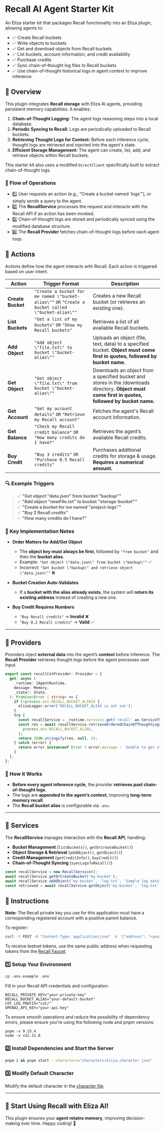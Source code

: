# Recall AI Agent Starter Kit

An Eliza starter kit that packages Recall functionality into an Eliza plugin, allowing agents to:

- ✅ Create Recall buckets
- ✅ Write objects to buckets
- ✅ Get and download objects from Recall buckets
- ✅ List buckets, account information, and credit availability
- ✅ Purchase credits
- ✅ Sync chain-of-thought log files to Recall buckets
- ✅ Use chain-of-thought historical logs in agent context to improve inference

## 📌 Overview

This plugin integrates **Recall storage** with Eliza AI agents, providing persistent memory capabilities. It enables:

1. **Chain-of-Thought Logging:** The agent logs reasoning steps into a local database.
2. **Periodic Syncing to Recall:** Logs are periodically uploaded to Recall buckets.
3. **Retrieving Thought Logs for Context:** Before each inference cycle, thought logs are retrieved and injected into the agent's state.
4. **Efficient Storage Management:** The agent can create, list, add, and retrieve objects within Recall buckets.

This starter kit also uses a modified `DirectClient` specifically built to extract chain-of-thought logs.

### **🔄 Flow of Operations**

- 1️⃣ User requests an action (e.g., "Create a bucket named 'logs'"), or simply sends a query to the agent.
- 2️⃣ The **RecallService** processes the request and interacts with the Recall API if an action has been invoked.
- 3️⃣ Chain-of-thought logs are stored and periodically synced using the modified database structure.
- 4️⃣ The **Recall Provider** fetches chain-of-thought logs before each agent loop.

## 📌 Actions

Actions define how the agent interacts with Recall. Each action is triggered based on user intent.

| **Action**        | **Trigger Format**                                                                                 | **Description**                                                                                                                                    |
| ----------------- | -------------------------------------------------------------------------------------------------- | -------------------------------------------------------------------------------------------------------------------------------------------------- |
| **Create Bucket** | `"Create a bucket for me named \"bucket-alias\""` `OR` `"Create a bucket called \"bucket-alias\""` | Creates a new Recall bucket (or retrieves an existing one).                                                                                        |
| **List Buckets**  | `"Get a list of my buckets"` `OR` `"Show my Recall buckets"`                                       | Retrieves a list of all available Recall buckets.                                                                                                  |
| **Add Object**    | `"Add object \"file.txt\" to bucket \"bucket-alias\""`                                             | Uploads an object (file, text, data) to a specified bucket. **Object must come first in quotes, followed by bucket name.**                         |
| **Get Object**    | `"Get object \"file.txt\" from bucket \"bucket-alias\""`                                           | Downloads an object from a specified bucket and stores in the /downloads directory. **Object must come first in quotes, followed by bucket name.** |
| **Get Account**   | `"Get my account details"` `OR` `"Retrieve my Recall account"`                                     | Fetches the agent's Recall account information.                                                                                                    |
| **Get Balance**   | `"Check my Recall credit balance"` `OR` `"How many credits do I have?"`                            | Retrieves the agent’s available Recall credits.                                                                                                    |
| **Buy Credit**    | `"Buy 3 credits"` `OR` `"Purchase 0.5 Recall credits"`                                             | Purchases additional credits for storage & usage. **Requires a numerical amount.**                                                                 |

### **🔍 Example Triggers**

> ✅ **"Get object \"data.json\" from bucket \"backup\""**  
> ✅ **"Add object \"newFile.txt\" to bucket \"storage-bucket\""**  
> ✅ **"Create a bucket for me named \"project-logs\""**  
> ✅ **"Buy 2 Recall credits"**  
> ✅ **"How many credits do I have?"**

### **🔄 Key Implementation Notes**

- **Order Matters for Add/Get Object**

  - The **object key must always be first**, followed by `"from bucket"` and then the **bucket alias**.
  - Example: `"Get object \"data.json\" from bucket \"backup\""` ✅
  - Incorrect: `"Get bucket \"backup\" and retrieve object \"data.json\""` ❌

- **Bucket Creation Auto-Validates**

  - If a **bucket with the alias already exists**, the system will **return its existing address** instead of creating a new one.

- **Buy Credit Requires Numbers**
  - `"Buy Recall credits"` → **Invalid** ❌
  - `"Buy 0.2 Recall credits"` → **Valid** ✅

---

## 📌 Providers

Providers inject **external data** into the agent’s **context** before inference. The **Recall Provider** retrieves thought logs before the agent processes user input.

```typescript
export const recallCotProvider: Provider = {
  get: async (
    _runtime: IAgentRuntime,
    message: Memory,
    _state?: State,
  ): Promise<Error | string> => {
    if (!process.env.RECALL_BUCKET_ALIAS) {
      elizaLogger.error('RECALL_BUCKET_ALIAS is not set');
    }
    try {
      const recallService = _runtime.services.get('recall' as ServiceType) as RecallService;
      const res = await recallService.retrieveOrderedChainOfThoughtLogs(
        process.env.RECALL_BUCKET_ALIAS,
      );
      return JSON.stringify(res, null, 2);
    } catch (error) {
      return error instanceof Error ? error.message : 'Unable to get storage provider';
    }
  },
};
```

### **📌 How it Works**

- **Before every agent inference cycle**, the provider **retrieves past chain-of-thought logs**.
- The logs are **appended to the agent’s context**, improving **long-term memory recall**.
- The **Recall bucket alias** is configurable via `.env`.

---

## 📌 Services

The **RecallService** manages interaction with the **Recall API**, handling:

- **Bucket Management** (`listBuckets()`, `getOrCreateBucket()`)
- **Object Storage & Retrieval** (`addObject()`, `getObject()`)
- **Credit Management** (`getCreditInfo()`, `buyCredit()`)
- **Chain-of-Thought Syncing** (`syncLogsToRecall()`)

```typescript
const recallService = new RecallService();
await recallService.getOrCreateBucket('my-bucket');
await recallService.addObject('my-bucket', 'log.txt', 'Sample log data');
const retrieved = await recallService.getObject('my-bucket', 'log.txt');
```

## 📌 Instructions

**Note:** The Recall private key you use for this application must have a corresponding registered account with a positive parent balance.

To register:

```bash
curl -X POST -H "Content-Type: application/json" -d '{"address": "<your-evm-public-address>"}' https://faucet.node-0.testnet.recall.network/register
```

To receive testnet tokens, use the same public address when requesting tokens from the [Recall Faucet](https://faucet.recall.network/).

### **1️⃣ Setup Your Environment**

```bash
cp .env.example .env
```

Fill in your Recall API credentials and configuration.

```dotenv
RECALL_PRIVATE_KEY="your-private-key"
RECALL_BUCKET_ALIAS="your-default-bucket"
COT_LOG_PREFIX="cot/"
OPENAI_API_KEY="your-api-key"
```

To ensure smooth operations and reduce the possibility of dependency errors, please ensure you're using the following node and pnpm versions:

```
pnpm -v 9.15.4
node -v v22.11.0
```

### **2️⃣ Install Dependencies and Start the Server**

```bash
pnpm i && pnpm start --characters="characters/eliza.character.json"
```

### **3️⃣ Modify Default Character**

Modify the default character in the [character file](characters/eliza.character.json).

---

## 🚀 **Start Using Recall with Eliza AI!**

This plugin ensures your **agent retains memory**, improving decision-making over time. Happy coding! 🎉
